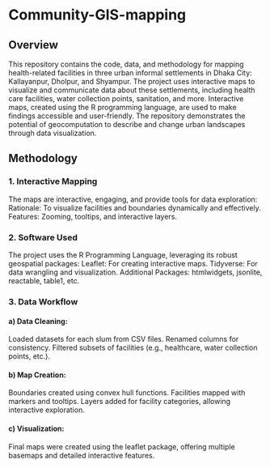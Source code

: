 # Community-GIS-mapping
## Overview
This repository contains the code, data, and methodology for mapping health-related facilities in three urban informal settlements in Dhaka City: Kallayanpur, Dholpur, and Shyampur. The project uses interactive maps to visualize and communicate data about these settlements, including health care facilities, water collection points, sanitation, and more. Interactive maps, created using the R programming language, are used to make findings accessible and user-friendly. The repository demonstrates the potential of geocomputation to describe and change urban landscapes through data visualization.

## Methodology

### 1. Interactive Mapping
The maps are interactive, engaging, and provide tools for data exploration:
Rationale: To visualize facilities and boundaries dynamically and effectively.
Features: Zooming, tooltips, and interactive layers.
### 2. Software Used
The project uses the R Programming Language, leveraging its robust geospatial packages:
Leaflet: For creating interactive maps.
Tidyverse: For data wrangling and visualization.
Additional Packages: htmlwidgets, jsonlite, reactable, table1, etc.
### 3. Data Workflow

#### a) Data Cleaning:
Loaded datasets for each slum from CSV files.
Renamed columns for consistency.
Filtered subsets of facilities (e.g., healthcare, water collection points, etc.).
#### b) Map Creation:
Boundaries created using convex hull functions.
Facilities mapped with markers and tooltips.
Layers added for facility categories, allowing interactive exploration.
#### c) Visualization:
Final maps were created using the leaflet package, offering multiple basemaps and detailed interactive features.


